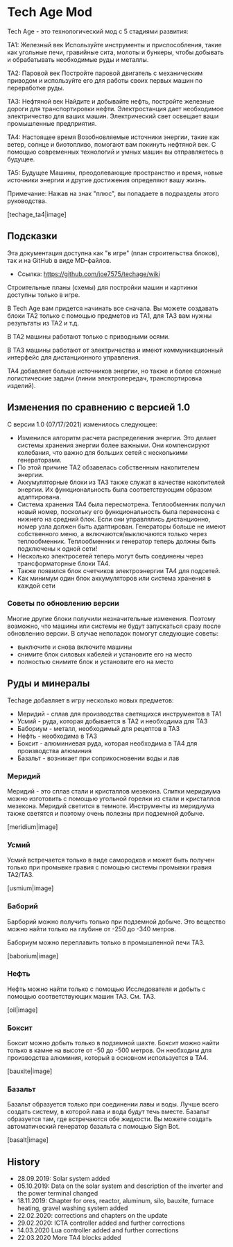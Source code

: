 # Tech Age Mod

Tech Age - это технологический мод с 5 стадиями развития:

TA1: Железный век
Используйте инструменты и приспособления, такие как угольные печи, гравийные сита, молоты и бункеры, чтобы добывать и обрабатывать необходимые руды и металлы.

TA2: Паровой век
Постройте паровой двигатель с механическим приводом и используйте его для работы своих первых машин по переработке руды.

TA3: Нефтяной век
Найдите и добывайте нефть, постройте железные дороги для транспортировки нефти. Электростанция дает необходимое электричество для ваших машин. Электрический свет освещает ваши промышленные предприятия.

TA4: Настоящее время
Возобновляемые источники энергии, такие как ветер, солнце и биотопливо, помогают вам покинуть нефтяной век. С помощью современных технологий и умных машин вы отправляетесь в будущее.

TA5: Будущее
Машины, преодолевающие пространство и время, новые источники энергии и другие достижения определяют вашу жизнь.


Примечание: Нажав на знак "плюс", вы попадаете в подразделы этого руководства.

[techage_ta4|image]



## Подсказки

Эта документация доступна как "в игре" (план строительства блоков), так и на GitHub в виде MD-файлов.

- Ссылка: https://github.com/joe7575/techage/wiki

Строительные планы (схемы) для постройки машин и картинки доступны только в игре.

В Tech Age вам придется начинать все сначала. Вы можете создавать блоки TA2 только с помощью предметов из TA1, для TA3 вам нужны результаты из TA2 и т.д.

В TA2 машины работают только с приводными осями.

В TA3 машины работают от электричества и имеют коммуникационный интерфейс для дистанционного управления.

TA4 добавляет больше источников энергии, но также и более сложные логистические задачи (линии электропередач, транспортировка изделий).



## Изменения по сравнению с версией 1.0

С версии 1.0 (07/17/2021) изменилось следующее:

- Изменился алгоритм расчета распределения энергии. Это делает системы хранения энергии более важными. Они компенсируют колебания, что важно для больших сетей с несколькими генераторами.
- По этой причине TA2 обзавелась собственным накопителем энергии.
- Аккумуляторные блоки из TA3 также служат в качестве накопителей энергии. Их функциональность была соответствующим образом адаптирована.
- Система хранения TA4 была пересмотрена. Теплообменник получил новый номер, поскольку его функциональность была перенесена с нижнего на средний блок. Если они управлялись дистанционно, номер узла должен быть адаптирован. Генераторы больше не имеют собственного меню, а включаются/выключаются только через теплообменник. Теплообменник и генератор теперь должны быть подключены к одной сети!
- Несколько электросетей теперь могут быть соединены через трансформаторные блоки TA4.
- Также появился блок счетчиков электроэнергии TA4 для подсетей.
- Как минимум один блок аккумуляторов или система хранения в каждой сети


### Советы по обновлению версии

Многие другие блоки получили незначительные изменения. Поэтому возможно, что машины или системы не будут запускаться сразу после обновлению версии. В случае неполадок помогут следующие советы:

- выключите и снова включите машины
- снимите блок силовых кабелей и установите его на место
- полностью снимите блок и установите его на место



## Руды и минералы

Techage добавляет в игру несколько новых предметов:

- Меридий - сплав для производства светящихся инструментов в TA1
- Усмий - руда, которая добывается в TA2 и необходима для TA3
- Бабориум - металл, необходимый для рецептов в TA3
- Нефть - необходима в TA3
- Боксит - алюминиевая руда, которая необходима в TA4 для производства алюминия
- Базальт - возникает при соприкосновении воды и лав


### Меридий

Меридий - это сплав стали и кристаллов мезекона. Слитки меридиума можно изготовить с помощью угольной горелки из стали и кристаллов мезекона. Меридий светится в темноте. Инструменты из меридиума также светятся и поэтому очень полезны при подземной добыче.

[meridium|image]


### Усмий

Усмий встречается только в виде самородков и может быть получен только при промывке гравия с помощью системы промывки гравия TA2/TA3.

[usmium|image]


### Баборий

Барборий можно получить только при подземной добыче. Это вещество можно найти только на глубине от -250 до -340 метров.

Бабориум можно переплавить только в промышленной печи TA3.


[baborium|image]


### Нефть

Нефть можно найти только с помощью Исследователя и добыть с помощью соответствующих машин TA3. См. TA3.

[oil|image]


### Боксит

Боксит можно добыть только в подземной шахте. Боксит можно найти только в камне на высоте от -50 до -500 метров.
Он необходим для производства алюминия, который в основном используется в TA4.

[bauxite|image]


### Базальт

Базальт образуется только при соединении лавы и воды.
Лучше всего создать систему, в которой лава и вода будут течь вместе.
Базальт образуется там, где встречаются обе жидкости.
Вы можете создать автоматический генератор базальта с помощью Sign Bot.

[basalt|image]


## History

- 28.09.2019: Solar system added
- 05.10.2019: Data on the solar system and description of the inverter and the power terminal changed
- 18.11.2019: Chapter for ores, reactor, aluminum, silo, bauxite, furnace heating, gravel washing system added
- 22.02.2020: corrections and chapters on the update
- 29.02.2020: ICTA controller added and further corrections
- 14.03.2020 Lua controller added and further corrections
- 22.03.2020 More TA4 blocks added
